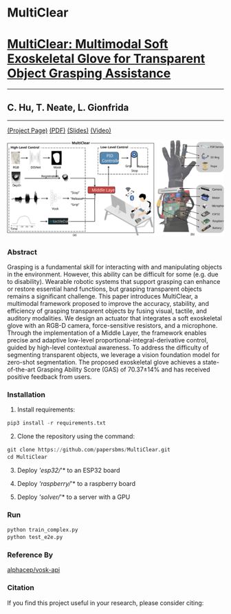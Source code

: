 # MultiClear
# [MultiClear: Multimodal Soft Exoskeletal Glove for Transparent Object Grasping Assistance](https://github.com/ThroneHU/MultiClear)
---
## C. Hu, T. Neate, L. Gionfrida 
---
<!-- This project is an oral presentation at BioRob2024. -->

[(Project Page)](https://sites.google.com/view/tyronehu/research/multiclear) [(PDF)](https://sites.google.com/view/tyronehu/research/multiclear) [(Slides)](https://sites.google.com/view/tyronehu/research/multiclear) [(Video)](https://sites.google.com/view/tyronehu/research/multiclear)

![image](https://github.com/ThroneHU/MultiClear/blob/main/figs/fig_overview.svg)

### Abstract

Grasping is a fundamental skill for interacting with and manipulating objects in the environment. However, this ability can be difficult for some (e.g. due to disability). Wearable robotic systems that support grasping can enhance or restore essential hand functions, but grasping transparent objects remains a significant challenge. This paper introduces MultiClear, a multimodal framework proposed to improve the accuracy, stability, and efficiency of grasping transparent objects by fusing visual, tactile, and auditory modalities. We design an actuator that integrates a soft exoskeletal glove with an RGB-D camera, force-sensitive resistors, and a microphone. Through the implementation of a Middle Layer, the framework enables precise and adaptive low-level proportional-integral-derivative control, guided by high-level contextual awareness. To address the difficulty of segmenting transparent objects, we leverage a vision foundation model for zero-shot segmentation. The proposed exoskeletal glove achieves a state-of-the-art Grasping Ability Score (GAS) of 70.37±14\% and has received positive feedback from users.

### Installation

1. Install requirements:
```python
pip3 install -r requirements.txt
```

2. Clone the repository using the command:
```python
git clone https://github.com/papersbms/MultiClear.git
cd MultiClear
```

3. Deploy *'esp32/*'* to an ESP32 board

4. Deploy *'raspberry/*'* to a raspberry board

5. Deploy *'solver/*'* to a server with a GPU

### Run
```python
python train_complex.py
python test_e2e.py
```

### Reference By
[alphacep/vosk-api](https://github.com/alphacep/vosk-api)

### Citation

If you find this project useful in your research, please consider citing:
```

```
